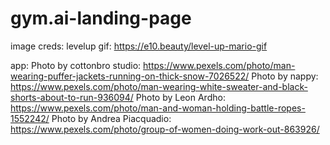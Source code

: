 # gym.ai-landing-page

image creds:
levelup gif: https://e10.beauty/level-up-mario-gif

app:
Photo by cottonbro studio: https://www.pexels.com/photo/man-wearing-puffer-jackets-running-on-thick-snow-7026522/
Photo by nappy: https://www.pexels.com/photo/man-wearing-white-sweater-and-black-shorts-about-to-run-936094/
Photo by Leon Ardho: https://www.pexels.com/photo/man-and-woman-holding-battle-ropes-1552242/
Photo by Andrea Piacquadio: https://www.pexels.com/photo/group-of-women-doing-work-out-863926/
